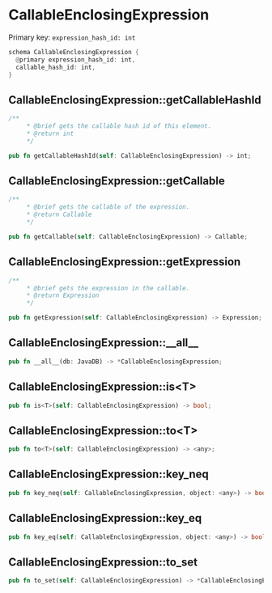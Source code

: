# CallableEnclosingExpression

Primary key: `expression_hash_id: int`

```rust
schema CallableEnclosingExpression {
  @primary expression_hash_id: int,
  callable_hash_id: int,
}
```
## CallableEnclosingExpression::getCallableHashId

```rust
/**
     * @brief gets the callable hash id of this element.
     * @return int
     */
```
```rust
pub fn getCallableHashId(self: CallableEnclosingExpression) -> int;
```
## CallableEnclosingExpression::getCallable

```rust
/**
     * @brief gets the callable of the expression.
     * @return Callable 
     */
```
```rust
pub fn getCallable(self: CallableEnclosingExpression) -> Callable;
```
## CallableEnclosingExpression::getExpression

```rust
/**
     * @brief gets the expression in the callable.
     * @return Expression 
     */
```
```rust
pub fn getExpression(self: CallableEnclosingExpression) -> Expression;
```
## CallableEnclosingExpression::\_\_all\_\_

```rust
pub fn __all__(db: JavaDB) -> *CallableEnclosingExpression;
```
## CallableEnclosingExpression::is\<T\>

```rust
pub fn is<T>(self: CallableEnclosingExpression) -> bool;
```
## CallableEnclosingExpression::to\<T\>

```rust
pub fn to<T>(self: CallableEnclosingExpression) -> <any>;
```
## CallableEnclosingExpression::key\_neq

```rust
pub fn key_neq(self: CallableEnclosingExpression, object: <any>) -> bool;
```
## CallableEnclosingExpression::key\_eq

```rust
pub fn key_eq(self: CallableEnclosingExpression, object: <any>) -> bool;
```
## CallableEnclosingExpression::to\_set

```rust
pub fn to_set(self: CallableEnclosingExpression) -> *CallableEnclosingExpression;
```
